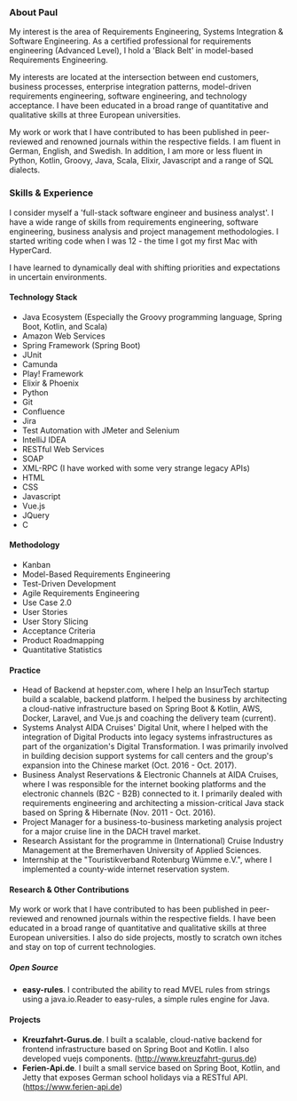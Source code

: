 ### About Paul

My interest is the area of Requirements Engineering, Systems Integration & Software Engineering. As a certified professional for requirements engineering (Advanced Level), I hold a 'Black Belt' in model-based Requirements Engineering.

My interests are located at the intersection between end customers, business processes, enterprise integration patterns, model-driven requirements engineering, software engineering, and technology acceptance. I have been educated in a broad range of quantitative and qualitative skills at three European universities.

My work or work that I have contributed to has been published in peer-reviewed and renowned journals within the respective fields.
I am fluent in German, English, and Swedish. In addition, I am more or less fluent in Python, Kotlin, Groovy, Java, Scala, Elixir, Javascript and a range of SQL dialects. 

### Skills & Experience

I consider myself a 'full-stack software engineer and business analyst'. I have a wide range of skills from requirements engineering, software engineering, business analysis and project management methodologies. I started writing code when I was 12 - the time I got my first Mac with HyperCard.

I have learned to dynamically deal with shifting priorities and expectations in uncertain environments. 

#### Technology Stack

* Java Ecosystem (Especially the Groovy programming language, Spring Boot, Kotlin, and Scala)
* Amazon Web Services
* Spring Framework (Spring Boot)
* JUnit
* Camunda
* Play! Framework
* Elixir & Phoenix
* Python
* Git
* Confluence
* Jira
* Test Automation with JMeter and Selenium
* IntelliJ IDEA
* RESTful Web Services
* SOAP
* XML-RPC (I have worked with some very strange legacy APIs)
* HTML
* CSS
* Javascript
* Vue.js
* JQuery
* C

#### Methodology

* Kanban
* Model-Based Requirements Engineering
* Test-Driven Development
* Agile Requirements Engineering
* Use Case 2.0
* User Stories
* User Story Slicing
* Acceptance Criteria
* Product Roadmapping
* Quantitative Statistics

#### Practice 
* Head of Backend at hepster.com, where I help an InsurTech startup build a scalable, backend platform. I helped the business by architecting a cloud-native infrastructure based on Spring Boot & Kotlin, AWS, Docker, Laravel, and Vue.js and coaching the delivery team (current).
* Systems Analyst AIDA Cruises' Digital Unit, where I helped with the integration of Digital Products into legacy systems infrastructures as part of the organization's Digital Transformation. I was primarily involved in building decision support systems for call centers and the group's expansion into the Chinese market (Oct. 2016 - Oct. 2017).
* Business Analyst Reservations & Electronic Channels at AIDA Cruises, where I was responsible for the internet booking platforms and the electronic channels (B2C - B2B) connected to it. I primarily dealed with requirements engineering and architecting a mission-critical Java stack based on Spring & Hibernate (Nov. 2011 - Oct. 2016).
* Project Manager for a business-to-business marketing analysis project for a major cruise line in the DACH travel market.
* Research Assistant for the programme in (International) Cruise Industry Management at the Bremerhaven University of Applied Sciences.
* Internship at the "Touristikverband Rotenburg Wümme e.V.", where I implemented a county-wide internet reservation system.

#### Research & Other Contributions
My work or work that I have contributed to has been published in peer-reviewed and renowned journals within the respective fields. I have been educated in a broad range of quantitative and qualitative skills at three European universities. I also do side projects, mostly to scratch own itches and stay on top of current technologies. 

##### Open Source
* **easy-rules**. I contributed the ability to read MVEL rules from strings using a java.io.Reader to easy-rules, a simple rules engine for Java.

#### Projects
* **Kreuzfahrt-Gurus.de**. I built a scalable, cloud-native backend for frontend infrastructure based on Spring Boot and Kotlin. I also developed vuejs components. (http://www.kreuzfahrt-gurus.de)
* **Ferien-Api.de**. I built a small service based on Spring Boot, Kotlin, and Jetty that exposes German school holidays via a RESTful API. (https://www.ferien-api.de)

